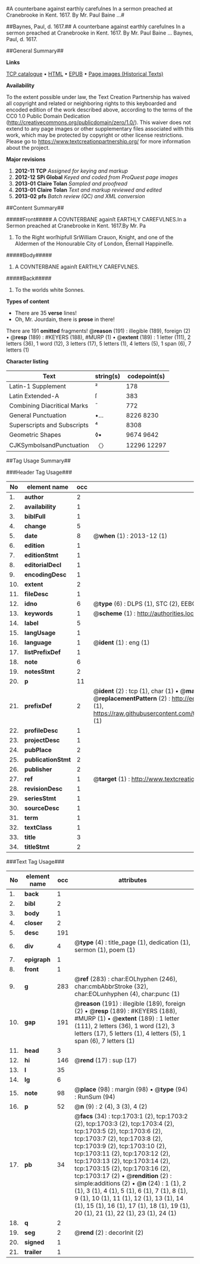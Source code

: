 #A counterbane against earthly carefulnes In a sermon preached at Cranebrooke in Kent. 1617. By Mr. Paul Baine ...#

##Baynes, Paul, d. 1617.##
A counterbane against earthly carefulnes In a sermon preached at Cranebrooke in Kent. 1617. By Mr. Paul Baine ...
Baynes, Paul, d. 1617.

##General Summary##

**Links**

[TCP catalogue](http://www.ota.ox.ac.uk/tcp/)  • 
[HTML](http://tei.it.ox.ac.uk/tcp/Texts-HTML/free/A06/A06004.html)  • 
[EPUB](http://tei.it.ox.ac.uk/tcp/Texts-EPUB/free/A06/A06004.epub) • 
[Page images (Historical Texts)](https://historicaltexts.jisc.ac.uk/eebo-99837384e)

**Availability**

To the extent possible under law, the Text Creation Partnership has waived all copyright and related or neighboring rights to this keyboarded and encoded edition of the work described above, according to the terms of the CC0 1.0 Public Domain Dedication (http://creativecommons.org/publicdomain/zero/1.0/). This waiver does not extend to any page images or other supplementary files associated with this work, which may be protected by copyright or other license restrictions. Please go to https://www.textcreationpartnership.org/ for more information about the project.

**Major revisions**

1. __2012-11__ __TCP__ *Assigned for keying and markup*
1. __2012-12__ __SPi Global__ *Keyed and coded from ProQuest page images*
1. __2013-01__ __Claire Tolan__ *Sampled and proofread*
1. __2013-01__ __Claire Tolan__ *Text and markup reviewed and edited*
1. __2013-02__ __pfs__ *Batch review (QC) and XML conversion*

##Content Summary##

#####Front#####
A COVNTERBANE againſt EARTHLY CAREFVLNES.In a Sermon preached at Cranebrooke in Kent. 1617.By Mr. Pa
1. To the Right worſhipfull SrWilliam Crauon, Knight, and one of the Aldermen of the Honourable City of London, Eternall Happineſſe.

#####Body#####

1. A COVNTERBANE againſt EARTHLY CAREFVLNES.

#####Back#####

1. To the worlds white Sonnes.

**Types of content**

  * There are 35 **verse** lines!
  * Oh, Mr. Jourdain, there is **prose** in there!

There are 191 **omitted** fragments! 
 @__reason__ (191) : illegible (189), foreign (2)  •  @__resp__ (189) : #KEYERS (188), #MURP (1)  •  @__extent__ (189) : 1 letter (111), 2 letters (36), 1 word (12), 3 letters (17), 5 letters (1), 4 letters (5), 1 span (6), 7 letters (1)

**Character listing**


|Text|string(s)|codepoint(s)|
|---|---|---|
|Latin-1 Supplement|²|178|
|Latin Extended-A|ſ|383|
|Combining             Diacritical Marks|̄|772|
|General Punctuation|•…|8226 8230|
|Superscripts             and Subscripts|⁴|8308|
|Geometric Shapes|◊▪|9674 9642|
|CJKSymbolsandPunctuation|〈〉|12296 12297|

##Tag Usage Summary##

###Header Tag Usage###

|No|element name|occ|attributes|
|---|---|---|---|
|1.|__author__|2||
|2.|__availability__|1||
|3.|__biblFull__|1||
|4.|__change__|5||
|5.|__date__|8| @__when__ (1) : 2013-12 (1)|
|6.|__edition__|1||
|7.|__editionStmt__|1||
|8.|__editorialDecl__|1||
|9.|__encodingDesc__|1||
|10.|__extent__|2||
|11.|__fileDesc__|1||
|12.|__idno__|6| @__type__ (6) : DLPS (1), STC (2), EEBO-CITATION (1), PROQUEST (1), VID (1)|
|13.|__keywords__|1| @__scheme__ (1) : http://authorities.loc.gov/ (1)|
|14.|__label__|5||
|15.|__langUsage__|1||
|16.|__language__|1| @__ident__ (1) : eng (1)|
|17.|__listPrefixDef__|1||
|18.|__note__|6||
|19.|__notesStmt__|2||
|20.|__p__|11||
|21.|__prefixDef__|2| @__ident__ (2) : tcp (1), char (1)  •  @__matchPattern__ (2) : ([0-9\-]+):([0-9IVX]+) (1), (.+) (1)  •  @__replacementPattern__ (2) : http://eebo.chadwyck.com/downloadtiff?vid=$1&page=$2 (1), https://raw.githubusercontent.com/textcreationpartnership/Texts/master/tcpchars.xml#$1 (1)|
|22.|__profileDesc__|1||
|23.|__projectDesc__|1||
|24.|__pubPlace__|2||
|25.|__publicationStmt__|2||
|26.|__publisher__|2||
|27.|__ref__|1| @__target__ (1) : http://www.textcreationpartnership.org/docs/. (1)|
|28.|__revisionDesc__|1||
|29.|__seriesStmt__|1||
|30.|__sourceDesc__|1||
|31.|__term__|1||
|32.|__textClass__|1||
|33.|__title__|3||
|34.|__titleStmt__|2||


###Text Tag Usage###

|No|element name|occ|attributes|
|---|---|---|---|
|1.|__back__|1||
|2.|__bibl__|2||
|3.|__body__|1||
|4.|__closer__|2||
|5.|__desc__|191||
|6.|__div__|4| @__type__ (4) : title_page (1), dedication (1), sermon (1), poem (1)|
|7.|__epigraph__|1||
|8.|__front__|1||
|9.|__g__|283| @__ref__ (283) : char:EOLhyphen (246), char:cmbAbbrStroke (32), char:EOLunhyphen (4), char:punc (1)|
|10.|__gap__|191| @__reason__ (191) : illegible (189), foreign (2)  •  @__resp__ (189) : #KEYERS (188), #MURP (1)  •  @__extent__ (189) : 1 letter (111), 2 letters (36), 1 word (12), 3 letters (17), 5 letters (1), 4 letters (5), 1 span (6), 7 letters (1)|
|11.|__head__|3||
|12.|__hi__|146| @__rend__ (17) : sup (17)|
|13.|__l__|35||
|14.|__lg__|6||
|15.|__note__|98| @__place__ (98) : margin (98)  •  @__type__ (94) : RunSum (94)|
|16.|__p__|52| @__n__ (9) : 2 (4), 3 (3), 4 (2)|
|17.|__pb__|34| @__facs__ (34) : tcp:1703:1 (2), tcp:1703:2 (2), tcp:1703:3 (2), tcp:1703:4 (2), tcp:1703:5 (2), tcp:1703:6 (2), tcp:1703:7 (2), tcp:1703:8 (2), tcp:1703:9 (2), tcp:1703:10 (2), tcp:1703:11 (2), tcp:1703:12 (2), tcp:1703:13 (2), tcp:1703:14 (2), tcp:1703:15 (2), tcp:1703:16 (2), tcp:1703:17 (2)  •  @__rendition__ (2) : simple:additions (2)  •  @__n__ (24) : 1 (1), 2 (1), 3 (1), 4 (1), 5 (1), 6 (1), 7 (1), 8 (1), 9 (1), 10 (1), 11 (1), 12 (1), 13 (1), 14 (1), 15 (1), 16 (1), 17 (1), 18 (1), 19 (1), 20 (1), 21 (1), 22 (1), 23 (1), 24 (1)|
|18.|__q__|2||
|19.|__seg__|2| @__rend__ (2) : decorInit (2)|
|20.|__signed__|1||
|21.|__trailer__|1||
